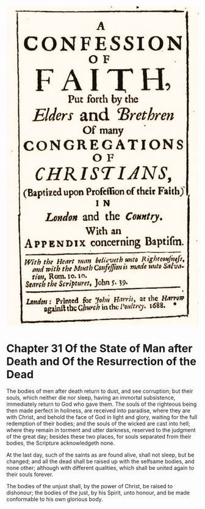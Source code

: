 <img class="intro-right" src="art-1689.png">

# Chapter 31 Of the State of Man after Death and Of the Resurrection of the Dead

The bodies of men after death return to dust, and see corruption; but their souls, which neither die nor sleep, having an immortal subsistence, immediately return to God who gave them. The souls of the righteous being then made perfect in holiness, are received into paradise, where they are with Christ, and behold the face of God in light and glory, waiting for the full redemption of their bodies; and the souls of the wicked are cast into hell; where they remain in torment and utter darkness, reserved to the judgment of the great day; besides these two places, for souls separated from their bodies, the Scripture acknowledgeth none.

At the last day, such of the saints as are found alive, shall not sleep, but be changed; and all the dead shall be raised up with the selfsame bodies, and none other; although with different qualities, which shall be united again to their souls forever.

The bodies of the unjust shall, by the power of Christ, be raised to dishonour; the bodies of the just, by his Spirit, unto honour, and be made conformable to his own glorious body.

